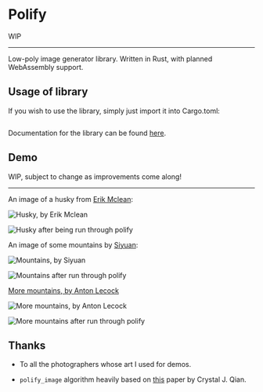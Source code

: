 # Polify

WIP

---

Low-poly image generator library. Written in Rust, with planned WebAssembly support.

## Usage of library

If you wish to use the library, simply just import it into Cargo.toml:

```toml

```

Documentation for the library can be found [here]().

## Demo

WIP, subject to change as improvements come along!

---

An image of a husky from [Erik Mclean](https://unsplash.com/photos/0P3M35GDyk8):

![Husky, by Erik Mclean](examples/simple_test/erik-mclean.jpg)

![Husky after being run through polify](examples/simple_test/doggo.png)

An image of some mountains by [Siyuan](https://unsplash.com/photos/6CUdZEColp0):

![Mountains, by Siyuan](examples/simple_test/siyuan.jpg)

![Mountains after run through polify](examples/simple_test/mountains.png)

[More mountains, by Anton Lecock](https://unsplash.com/photos/-EJEaytR9fw)

![More mountains, by Anton Lecock](examples/simple_test/anton-lecock.jpg)

![More mountains after run through polify](examples/simple_test/rocks.png)

## Thanks

- To all the photographers whose art I used for demos.

- `polify_image` algorithm heavily based on [this](https://cjqian.github.io/docs/tri_iw_paper.pdf) paper by Crystal J. Qian.
